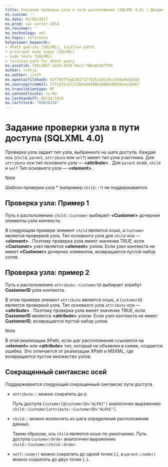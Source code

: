 ```yaml
---
title: Указание проверки узла в пути расположения (SQLXML 4,0) | Документация Майкрософт
ms.custom: ''
ms.date: 03/06/2017
ms.prod: sql-server-2014
ms.reviewer: ''
ms.technology: xml
ms.topic: reference
helpviewer_keywords:
- XPath queries [SQLXML], location paths
- principal node types [SQLXML]
- node tests [SQLXML]
- location path for XPath query
ms.assetid: f46c30bf-1e24-4435-9ac2-f8ba43a8ff94
author: rothja
ms.author: jroth
ms.openlocfilehash: 02f78577eab391f1774251ad2c6ca7b9a4bd2dab
ms.sourcegitcommit: 57f1d15c67113bbadd40861b886d6929aacd3467
ms.translationtype: MT
ms.contentlocale: ru-RU
ms.lasthandoff: 06/18/2020
ms.locfileid: "85015218"
---
```

# <a name="specifying-a-node-test-in-the-location-path-sqlxml-40"></a>Задание проверки узла в пути доступа (SQLXML 4.0)
  Проверка узла задает тип узла, выбранного на шаге доступа. Каждая ось (`child`, `parent`, `attribute` или `self`) имеет тип узла участника. Для `attribute` оси тип основного узла — **\<attribute>** . Для `parent` осей, `child` и `self` Тип основного узла — **\<element>** .  
  
> [!NOTE]  
>  Шаблон проверки узла * (например `child::*`) не поддерживается.  
  
## <a name="node-test-example-1"></a>Проверка узла: Пример 1  
 Путь к расположению `child::Customer` выбирает **\<Customer>** дочерние элементы узла контекста.  
  
 В следующем примере элемент `child` является осью, а `Customer` является проверкой узла. Тип основного узла для `child` оси — **\<element>** . Поэтому проверка узла имеет значение TRUE, если **\<Customer>** узел является **\<element>** узлом. Если узел контекста не имеет **\<Customer>** дочерних элементов, возвращается пустой набор узлов.  
  
## <a name="node-test-example-2"></a>Проверка узла: пример 2  
 Путь к расположению `attribute::CustomerID` выбирает атрибут **CustomerID** узла контекста.  
  
 В этом примере элемент `attribute` является осью, а `CustomerID` является проверкой узла. Тип основного узла `attribute` оси — **\<attribute>** . Поэтому проверка узла имеет значение TRUE, если **CustomerID** является **\<attribute>** узлом. Если узел контекста не имеет **CustomerID**, возвращается пустой набор узлов.  
  
> [!NOTE]  
>  В этой реализации XPath, если шаг расположения ссылается на **\<element>** или **\<attribute>** тип, который не объявлен в схеме, создается ошибка. Это отличается от реализации XPath в MSXML, где возвращается пустое множество узлов.  
  
## <a name="abbreviated-syntax-for-the-axes"></a>Сокращенный синтаксис осей  
 Поддерживается следующий сокращенный синтаксис пути доступа.  
  
-   `attribute::` можно сократить до `@`.  
  
     Путь доступа `Customer[@CustomerID="ALFKI"]` аналогичен выражению `child::Customer[attribute::CustomerID="ALFKI"]`.  
  
-   `child::` можно исключить из шага определения расположения данных.  
  
     Таким образом, ось `child` является осью по умолчанию. Путь доступа `Customer/Order` аналогичен выражению `child::Customer/child::Order`.  
  
-   `self::node()` можно сократить до одной точки (.), а `parent::node()` можно сократить до двух точек (..).  
  
  
